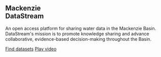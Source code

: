 <h2><span class='text-pink'>Mackenzie</span><br/>DataStream</h2>
<p>An open access platform for sharing water data in the Mackenzie Basin. DataStream's mission is to promote knowledge sharing and advance collaborative, evidence-based decision-making throughout the Basin.</p>
<a class="btn btn-xs btn-see-through has-icon pull-right" href="#/search"><span>Find datasets</span><span><i class="fa
fa-chevron-right"></i></span></a>
<a class="btn btn-xs btn-danger has-icon pull-right" href="#/" ng-click="playVideo()"><span>Play video</span><span><i class="fa fa-play-circle-o"></i></span></a>
